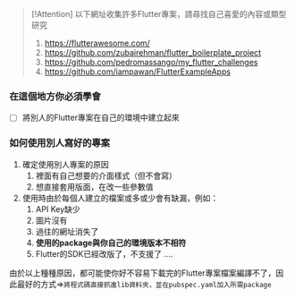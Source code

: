 > [!Attention]
> 以下網址收集許多Flutter專案，請尋找自己喜愛的內容或類型研究
> 1. https://flutterawesome.com/
> 2. https://github.com/zubairehman/flutter_boilerplate_project
> 3. https://github.com/pedromassango/my_flutter_challenges
> 4. https://github.com/iampawan/FlutterExampleApps

### 在這個地方你必須學會
- [ ] 將別人的Flutter專案在自己的環境中建立起來

### 如何使用別人寫好的專案
1. 確定使用別人專案的原因
   1. 裡面有自己想要的介面樣式（但不會寫）
   2. 想直接套用版面，在改一些參數值
2. 使用時由於每個人建立的檔案或多或少會有缺漏，例如：
   1. API Key缺少
   2. 圖片沒有
   3. 過往的網址消失了
   4. **使用的package與你自己的環境版本不相符**
   5. Flutter的SDK已經改版了，不支援了
....

由於以上種種原因，都可能使你好不容易下載完的Flutter專案檔案編譯不了，因此最好的方式=>`將程式碼直接抓進lib資料夾，並在pubspec.yaml加入所需package`
